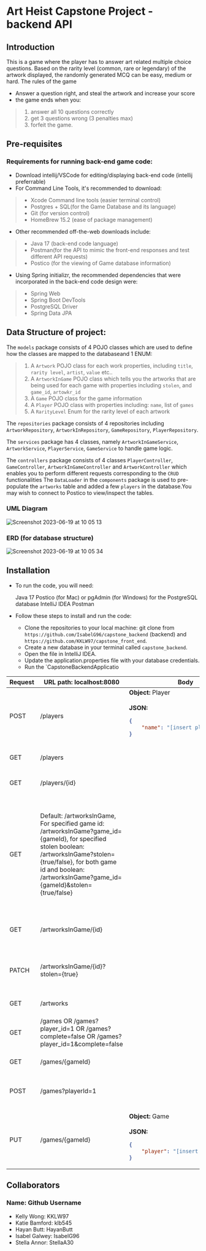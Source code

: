# Art Heist Capstone Project - backend API

## Introduction 
This is a game where the player has to answer art related multiple choice questions. Based on the rarity level (common, rare or legendary) of the artwork displayed, the randomly generated MCQ can be easy, medium or hard.
The rules of the game 
* Answer a question right, and steal the artwork and increase your score
* the game ends when you:
>1.  answer all 10 questions correctly
 >2.  get 3 questions wrong (3 penalties max)
 >3. forfeit the game. 


## Pre-requisites
### Requirements for running back-end game code:
* Download intellij/VSCode for editing/displaying back-end code (intellij preferrable)
* For Command Line Tools, it's recommended to download:
>* Xcode Command line tools (easier terminal control)
>* Postgres + SQL(for the Game Database and its language)
>* Git (for version control)
>* HomeBrew 15.2 (ease of package management)
* Other recommended off-the-web downloads include:
>* Java 17 (back-end code language)
>* Postman(for the API to mimic the front-end responses and test different API requests)
>* Postico (for the viewing of Game database information)
* Using Spring initializr, the recommended dependencies that were incorporated in the back-end code design were:
>* Spring Web
>* Spring Boot DevTools
>* PostgreSQL Driver
>* Spring Data JPA


## Data Structure of project:
The `models` package consists of 4 POJO classes which are used to define how the classes are mapped to the databaseand 1 ENUM:
>1) A `Artwork` POJO class for each work properties, including `title`, `rarity level`, `artist`, `value` etc..
>2) A `ArtworkInGame` POJO class which tells you the artworks that are being used for each game with properties including `stolen`, and `game_id`, `artowkr_id`
>3) A `Game` POJO class for the game information 
>4) A `Player` POJO class with properties including: `name`, list of `games`
>5) A `RarityLevel` Enum for the rarity level of each artwork


The `repositories` package consists of 4 repositories including `ArtworkRepository`, `ArtworkInRepository`, `GameRepository`, `PlayerRepository`.

The `services` package has 4 classes, namely `ArtworkInGameService`, `ArtworkService`, `PlayerService`, `GameService` to handle game logic.

The `controllers` package consists of 4 classes `PlayerController`, `GameController`, `ArtworkInGameController` and `ArtworkController` which enables you to perform different requests corresponding to the `CRUD` functionalities
The `DataLoader` in the `components` package is used to pre-populate the `artworks` table and added a few `players` in the database.You may wish to connect to Postico to view/inspect the tables.

### UML Diagram
![Screenshot 2023-06-19 at 10 05 13](https://github.com/IsabelG96/capstone_backend/assets/56633439/ea009a32-0ad7-41fe-9522-8929242c2f95)

### ERD (for database structure)
![Screenshot 2023-06-19 at 10 05 34](https://github.com/IsabelG96/capstone_backend/assets/56633439/d58be084-d1c4-4d76-a7a2-9a1ee782a8ab)



## Installation
* To run the code, you will need:


     Java 17
     Postico (for Mac) or pgAdmin (for Windows) for the PostgreSQL database
     IntelliJ IDEA
     Postman 


* Follow these steps to install and run the code:
    - Clone the repositories to your local machine: git clone from `https://github.com/IsabelG96/capstone_backend` (backend) and `https://github.com/KKLW97/capstone_front_end`.
    - Create a new database in your terminal called `capstone_backend`.
    - Open the file in IntelliJ IDEA. 
    - Update the application.properties file with your database credentials.
    - Run the `CapstoneBackendApplicatio



<table>
  <thead>
    <tr>
      <th>Request</th>
      <th>URL path: localhost:8080 </th>
      <th>Body</th>
      <th>Functionality</th>
      <th>Information Returned</th>
    </tr>
  </thead>
  <tbody>
  
  
 <tr>
      <td>POST</td>
      <td>/players</td>
      <td> <strong>Object:</strong> Player <br><br> <strong>JSON:</strong>

```json
{
    "name": "[insert player name]"
}
```

</td>
      <td>Creates a new player</td>
      <td>The <code>Player</code> object that was created.</td>
    </tr>
    <tr>
      <td>GET</td>
      <td>/players</td>
      <td></td>
      <td>Gets all players.</td>
      <td>List of all <code>Player</code> objects which consists of player id, player name, and list of games.</td>
    </tr>
    <tr>
      <td>GET</td>
      <td>/players/{id}</td>
      <td></td>
      <td>Gets the player of the Id specified.</td>
      <td>The <code>Player</code> object with the specified Id, which consists of player id, player name, and list of games</td>
    </tr>
    
    
   <tr>
      <td>GET</td>
      <td>Default: /artworksInGame, For specified game id: /artworksInGame?game_id={gameId}, for specified stolen boolean: /artworksInGame?stolen={true/false}, for both game id and boolean: /artworksInGame?game_id={gameId}&stolen={true/false}</td>
      <td></td>
      <td>Gets all artworks in games.</td>
      <td>Returns by default List of all <code>ArtworkInGame </code> objects which consists of an `id`,`stolen` boolean, `game` and `artwork` objects. When with the `@RequestParams` `game_id` or `stolen` boolean, it returns the information based on what is specified in the `@RequestParam`. For example, if you want all artworks in gamr for game id 1, then write `http://localhost:8080/artworksInGame?game_id=1`, for all artworks in game that are stolen , write `http://localhost:8080/artworksInGame?stolen=true`.</td>
   </tr>

  <tr>
      <td>GET</td>
      <td>/artworksInGame/{id}</td>
      <td></td>
      <td>Gets the ArtworkInGame object of the Id specified.</td>
      <td>Returns <code>ArtworkInGame </code> object of the specified id, which consists of an `id`,`stolen` boolean, `game` and `artwork` objects.</td>
  </tr>

  <tr>
      <td>PATCH</td>
      <td>/artworksInGame/{id}?stolen={true}</td>
      <td></td>
      <td>Update the property `stolen` for a specified artork in game by Id.</td>
      <td>The <code>artworkInGame</code> object with the specified Id, which consists of an `id`,`stolen` boolean, `game` and `artwork` objects</td>
  </tr>

  <tr>  
    <td>GET</td>  
    <td>/artworks</td>  
    <td></td>  
    <td>Get all artworks.</td>  
    <td>List of all artwork</td>  
  </tr>  
  
  <tr>  
    <td>GET</td>  
    <td>/games OR /games?player_id=1 OR /games?complete=false OR /games?player_id=1&complete=false</td>  
    <td></td>  
    <td>Gets all games. Option to filter by player id, by complete status, or both.</td>  
    <td>List of all games</td>  
  </tr>  
  <tr>  
    <td>GET</td>  
    <td>/games/{gameId}</td>  
    <td></td>  
    <td>Gets a specific game by its id.</td>  
    <td>The Game object with the specified id.</td>  
  </tr>  
  
  <tr>  
    <td>POST</td>  
    <td>/games?playerId=1</td>  
    <td></td>  
    <td>Creates a game for the player of player id passed into the param.</td>  
    <td>The new <code>Game</code> object that has been created.</td>  
  </tr>  
  
  <tr>  
    <td>PUT</td>  
    <td>/games/{gameId}</td>  
<td>  <strong>Object:</strong> Game<br/><br/><strong>JSON:</strong>

```json
{
    "player": "[insert player name]"
}
```
</td>  
    <td>Updates a game of the specified id.</td>  
    <td>The <code>Game</code> object.</td>  
  </tr>

  </tbody>
</table>

## Collaborators
### Name: Github Username
- Kelly Wong: KKLW97
- Katie Bamford: klb545
- Hayan Butt: HayanButt
- Isabel Galwey: IsabelG96
- Stella Annor: StellaA30
